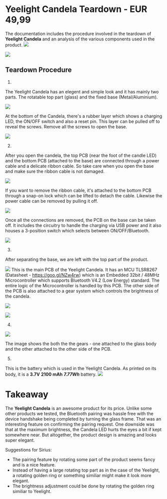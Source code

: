 # Yeelight Candela Teardown - EUR 49,99

The documentation includes the procedure involved in the teardown of **Yeelight Candela** and an analysis of the various components used in the product.
![](images/Yeelight/Yeelight.png)



![](images/Yeelight/Specs.png)

## Teardown Procedure
1.
The Yeelight Candela has an elegent and simple look and it has mainly two parts. The rotatable top part (glass) and the fixed base (Metal/Aluminium).

![](images/Yeelight/1_1.jpg)

At the bottom of the Candela, there's a rubber layer which shows a charging LED, the ON/OFF switch and also a reset pin. This layer can be pulled off to reveal the screws. Remove all the screws to open the base.

![](images/Yeelight/1_2.jpg)

2.
After you open the candela, the top PCB (near the foot of the candle LED) and the bottom PCB (attached to the base) are connected through a power cable and a delicate ribbon cable. So take care when you open the base and make sure the ribbon cable is not damaged.

![](images/Yeelight/2_1.jpg)

If you want to remove the ribbon cable, it's attached to the bottom PCB through a snap-on lock which can be lifted to detach the cable. Likewise the power cable can be removed by pulling it off.

![](images/Yeelight/2_2.jpg)

Once all the connections are removed, the PCB on the base can be taken off. It includes the circuitry to handle the charging via USB power and it also houses a 3-position switch which selects between ON/OFF/Bluetooth.

![](images/Yeelight/2_3.jpg)

3.
After separating the base, we are left with the top part of the product.

![](images/Yeelight/3_1.jpg)
This is the main PCB of the Yeelight Candela. It has an MCU TLSR8267 (Datasheet - https://goo.gl/NZw4rw) which is an Embedded 32bit / 48MHz Microcontroller which supports Bluetooth V4.2 (Low Energy) standard. The entire logic of the Microcontroller is handled by this PCB. The other side of the PCB is also attached to a gear system which controls the brightness of the candela.

![](images/Yeelight/3_2.jpg)

![](images/Yeelight/3_3.jpg)

4.

![](images/Yeelight/4_11.jpg)

The image shows the both the the gears - one attached to the glass body and the other attached to the other side of the PCB.

5.

This is the battery which is used in the Yeelight Candela. As printed on its body, it is a **3.7V** **2100 mAh** ***7.77Wh*** battery.
![](images/Yeelight/5.jpg)


# Takeaway
The **Yeelight Candela** is an awesome product for its price. Unlike some other products we tested, the Bluetooth pairing was hassle free with the device handshake being completed by turning the glass frame. That was an interesting feature on confirming the pairing request. One downside was that at the maximum brightness, the Candela LED hurts the eyes a bit if kept somewhere near. But altogether, the product design is amazing and looks super elegant.

Suggestions for Sirius:


- The pairing feature by rotating some part of the product seems fancy and is a nice feature.
- Instead of having a large rotating top part as in the case of the Yeelight, a rotating golden ring or something similiar might make it look more elegant.
- The brightness adjustment could be done by rotating the golden ring similiar to Yeelight. 
